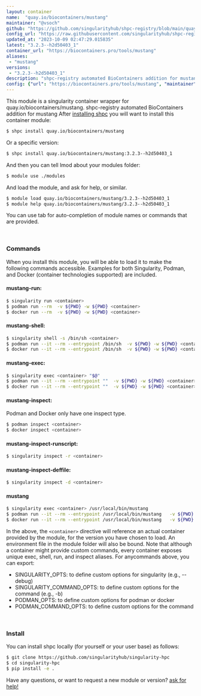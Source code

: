 ```yaml
---
layout: container
name:  "quay.io/biocontainers/mustang"
maintainer: "@vsoch"
github: "https://github.com/singularityhub/shpc-registry/blob/main/quay.io/biocontainers/mustang/container.yaml"
config_url: "https://raw.githubusercontent.com/singularityhub/shpc-registry/main/quay.io/biocontainers/mustang/container.yaml"
updated_at: "2023-10-09 02:47:29.015835"
latest: "3.2.3--h2d50403_1"
container_url: "https://biocontainers.pro/tools/mustang"
aliases:
 - "mustang"
versions:
 - "3.2.3--h2d50403_1"
description: "shpc-registry automated BioContainers addition for mustang"
config: {"url": "https://biocontainers.pro/tools/mustang", "maintainer": "@vsoch", "description": "shpc-registry automated BioContainers addition for mustang", "latest": {"3.2.3--h2d50403_1": "sha256:3af4616105496cfb71fb8bc740914f2e73ccd937180c6a8946d9d906f63f587d"}, "tags": {"3.2.3--h2d50403_1": "sha256:3af4616105496cfb71fb8bc740914f2e73ccd937180c6a8946d9d906f63f587d"}, "docker": "quay.io/biocontainers/mustang", "aliases": {"mustang": "/usr/local/bin/mustang"}}
---
```


This module is a singularity container wrapper for quay.io/biocontainers/mustang.
shpc-registry automated BioContainers addition for mustang
After [installing shpc](#install) you will want to install this container module:


```bash
$ shpc install quay.io/biocontainers/mustang
```

Or a specific version:

```bash
$ shpc install quay.io/biocontainers/mustang:3.2.3--h2d50403_1
```

And then you can tell lmod about your modules folder:

```bash
$ module use ./modules
```

And load the module, and ask for help, or similar.

```bash
$ module load quay.io/biocontainers/mustang/3.2.3--h2d50403_1
$ module help quay.io/biocontainers/mustang/3.2.3--h2d50403_1
```

You can use tab for auto-completion of module names or commands that are provided.

<br>

### Commands

When you install this module, you will be able to load it to make the following commands accessible.
Examples for both Singularity, Podman, and Docker (container technologies supported) are included.

#### mustang-run:

```bash
$ singularity run <container>
$ podman run --rm  -v ${PWD} -w ${PWD} <container>
$ docker run --rm  -v ${PWD} -w ${PWD} <container>
```

#### mustang-shell:

```bash
$ singularity shell -s /bin/sh <container>
$ podman run --it --rm --entrypoint /bin/sh  -v ${PWD} -w ${PWD} <container>
$ docker run --it --rm --entrypoint /bin/sh  -v ${PWD} -w ${PWD} <container>
```

#### mustang-exec:

```bash
$ singularity exec <container> "$@"
$ podman run --it --rm --entrypoint ""  -v ${PWD} -w ${PWD} <container> "$@"
$ docker run --it --rm --entrypoint ""  -v ${PWD} -w ${PWD} <container> "$@"
```

#### mustang-inspect:

Podman and Docker only have one inspect type.

```bash
$ podman inspect <container>
$ docker inspect <container>
```

#### mustang-inspect-runscript:

```bash
$ singularity inspect -r <container>
```

#### mustang-inspect-deffile:

```bash
$ singularity inspect -d <container>
```


#### mustang

```bash
$ singularity exec <container> /usr/local/bin/mustang
$ podman run --it --rm --entrypoint /usr/local/bin/mustang   -v ${PWD} -w ${PWD} <container> -c " $@"
$ docker run --it --rm --entrypoint /usr/local/bin/mustang   -v ${PWD} -w ${PWD} <container> -c " $@"
```



In the above, the `<container>` directive will reference an actual container provided
by the module, for the version you have chosen to load. An environment file in the
module folder will also be bound. Note that although a container
might provide custom commands, every container exposes unique exec, shell, run, and
inspect aliases. For anycommands above, you can export:

 - SINGULARITY_OPTS: to define custom options for singularity (e.g., --debug)
 - SINGULARITY_COMMAND_OPTS: to define custom options for the command (e.g., -b)
 - PODMAN_OPTS: to define custom options for podman or docker
 - PODMAN_COMMAND_OPTS: to define custom options for the command

<br>

### Install

You can install shpc locally (for yourself or your user base) as follows:

```bash
$ git clone https://github.com/singularityhub/singularity-hpc
$ cd singularity-hpc
$ pip install -e .
```

Have any questions, or want to request a new module or version? [ask for help!](https://github.com/singularityhub/singularity-hpc/issues)